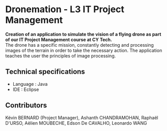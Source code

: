 # Dronemation - L3 IT Project Management

**Creation of an application to simulate the vision of a flying drone as part of our IT Project Management course at CY Tech.**  
The drone has a specific mission, constantly detecting and processing images of the terrain in order to take the necessary action. The application teaches the user the principles of image processing.

## Technical specifications

- Language : Java
- IDE : Eclipse

## Contributors

Kévin BERNARD (Project Manager), Ashanth CHANDRAMOHAN, Raphaël D'URSO, Aëlien MOUBECHE, Edson De CAVALHO, Leonardo WANG 
